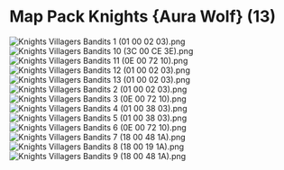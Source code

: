 # Map Pack Knights {Aura Wolf} (13)

![Knights Villagers Bandits 1 (01 00 02 03).png](https://raw.githubusercontent.com/Klokinator/FE-Repo/main/Maps/Map%20Pack%20Knights%20%7BAura%20Wolf%7D%20(13)/Knights%20Villagers%20Bandits%201%20(01%2000%2002%2003).png "Knights Villagers Bandits 1 (01 00 02 03).png")![Knights Villagers Bandits 10 (3C 00 CE 3E).png](https://raw.githubusercontent.com/Klokinator/FE-Repo/main/Maps/Map%20Pack%20Knights%20%7BAura%20Wolf%7D%20(13)/Knights%20Villagers%20Bandits%2010%20(3C%2000%20CE%203E).png "Knights Villagers Bandits 10 (3C 00 CE 3E).png")![Knights Villagers Bandits 11 (0E 00 72 10).png](https://raw.githubusercontent.com/Klokinator/FE-Repo/main/Maps/Map%20Pack%20Knights%20%7BAura%20Wolf%7D%20(13)/Knights%20Villagers%20Bandits%2011%20(0E%2000%2072%2010).png "Knights Villagers Bandits 11 (0E 00 72 10).png")![Knights Villagers Bandits 12 (01 00 02 03).png](https://raw.githubusercontent.com/Klokinator/FE-Repo/main/Maps/Map%20Pack%20Knights%20%7BAura%20Wolf%7D%20(13)/Knights%20Villagers%20Bandits%2012%20(01%2000%2002%2003).png "Knights Villagers Bandits 12 (01 00 02 03).png")![Knights Villagers Bandits 13 (01 00 02 03).png](https://raw.githubusercontent.com/Klokinator/FE-Repo/main/Maps/Map%20Pack%20Knights%20%7BAura%20Wolf%7D%20(13)/Knights%20Villagers%20Bandits%2013%20(01%2000%2002%2003).png "Knights Villagers Bandits 13 (01 00 02 03).png")![Knights Villagers Bandits 2 (01 00 02 03).png](https://raw.githubusercontent.com/Klokinator/FE-Repo/main/Maps/Map%20Pack%20Knights%20%7BAura%20Wolf%7D%20(13)/Knights%20Villagers%20Bandits%202%20(01%2000%2002%2003).png "Knights Villagers Bandits 2 (01 00 02 03).png")![Knights Villagers Bandits 3 (0E 00 72 10).png](https://raw.githubusercontent.com/Klokinator/FE-Repo/main/Maps/Map%20Pack%20Knights%20%7BAura%20Wolf%7D%20(13)/Knights%20Villagers%20Bandits%203%20(0E%2000%2072%2010).png "Knights Villagers Bandits 3 (0E 00 72 10).png")![Knights Villagers Bandits 4 (01 00 38 03).png](https://raw.githubusercontent.com/Klokinator/FE-Repo/main/Maps/Map%20Pack%20Knights%20%7BAura%20Wolf%7D%20(13)/Knights%20Villagers%20Bandits%204%20(01%2000%2038%2003).png "Knights Villagers Bandits 4 (01 00 38 03).png")![Knights Villagers Bandits 5 (01 00 38 03).png](https://raw.githubusercontent.com/Klokinator/FE-Repo/main/Maps/Map%20Pack%20Knights%20%7BAura%20Wolf%7D%20(13)/Knights%20Villagers%20Bandits%205%20(01%2000%2038%2003).png "Knights Villagers Bandits 5 (01 00 38 03).png")![Knights Villagers Bandits 6 (0E 00 72 10).png](https://raw.githubusercontent.com/Klokinator/FE-Repo/main/Maps/Map%20Pack%20Knights%20%7BAura%20Wolf%7D%20(13)/Knights%20Villagers%20Bandits%206%20(0E%2000%2072%2010).png "Knights Villagers Bandits 6 (0E 00 72 10).png")![Knights Villagers Bandits 7 (18 00 48 1A).png](https://raw.githubusercontent.com/Klokinator/FE-Repo/main/Maps/Map%20Pack%20Knights%20%7BAura%20Wolf%7D%20(13)/Knights%20Villagers%20Bandits%207%20(18%2000%2048%201A).png "Knights Villagers Bandits 7 (18 00 48 1A).png")![Knights Villagers Bandits 8 (18 00 19 1A).png](https://raw.githubusercontent.com/Klokinator/FE-Repo/main/Maps/Map%20Pack%20Knights%20%7BAura%20Wolf%7D%20(13)/Knights%20Villagers%20Bandits%208%20(18%2000%2019%201A).png "Knights Villagers Bandits 8 (18 00 19 1A).png")![Knights Villagers Bandits 9 (18 00 48 1A).png](https://raw.githubusercontent.com/Klokinator/FE-Repo/main/Maps/Map%20Pack%20Knights%20%7BAura%20Wolf%7D%20(13)/Knights%20Villagers%20Bandits%209%20(18%2000%2048%201A).png "Knights Villagers Bandits 9 (18 00 48 1A).png")